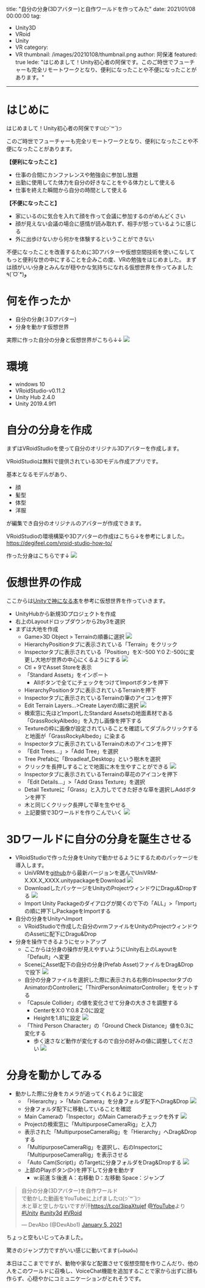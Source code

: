 title: "自分の分身(3Dアバター)と自作ワールドを作ってみた"
date: 2021/01/08 00:00:00
tag:
  - Unity3D
  - VRoid
  - Unity
  - VR
category:
  - VR
thumbnail: /images/20210108/thumbnail.png
author: 阿保渚
featured: true
lede: "はじめまして！Unity初心者の阿保です。このご時世でフューチャーも完全リモートワークとなり、便利になったことや不便になったことがあります。"
---
# はじめに
はじめまして！Unity初心者の阿保ですଘ(੭ˊ꒳​ˋ)੭

このご時世でフューチャーも完全リモートワークとなり、便利になったことや不便になったことがあります。

**【便利になったこと】**

* 仕事の合間にカンファレンスや勉強会に参加し放題
* 出勤に使用してた体力を自分の好きなことをやる体力として使える
* 仕事を終えた瞬間から自分の時間として使える

**【不便になったこと】**

* 家にいるのに気合を入れて顔を作って会議に参加するのがめんどくさい
* 顔が見えない会議の場合に感情が読み取れず、相手が怒っているように感じる
* 外に出歩けないから何かを体験するということができない

不便になったことを改善するために3Dアバターや仮想空間技術を使いこなして
もっと便利な世の中にすることを企みこの度、VRの勉強をはじめました。
まずは顔がいい分身とみんなが穏やかな気持ちになれる仮想世界を作ってみました٩(ˊᗜˋ*)و

# 何を作ったか
* 自分の分身(３Dアバター)
* 分身を動かす仮想世界

実際に作った自分の分身と仮想世界がこちら↓↓
![](/images/20210108/2020-12-31_18h51_23.png)


# 環境
* windows 10
* VRoidStudio-v0.11.2
* Unity Hub 2.4.0 
* Unity 2019.4.9f1

# 自分の分身を作成
まずはVRoidStudioを使って自分のオリジナル3Dアバターを作成します。

VRoidStudioは無料で提供されている3Dモデル作成アプリです。

基本となるモデルがあり、

* 顔
* 髪型
* 体型
* 洋服

が編集でき自分のオリジナルのアバターが作成できます。

VRoidStudioの環境構築や3Dアバターの作成はこちら↓を参考にしました。
https://degifeel.com/vroid-studio-how-to/

作った分身はこちらです↓
![](/images/20210108/2020-12-31_16h33_36.png)

# 仮想世界の作成
ここからは[Unityで神になる本](https://www.amazon.co.jp/Unity%E3%81%A7%E7%A5%9E%E3%81%AB%E3%81%AA%E3%82%8B%E6%9C%AC%E3%80%82-%E5%BB%A3-%E9%89%84%E5%A4%AB/dp/4274069222)を参考に仮想世界を作っていきます。


* UnityHubから新規3Dプロジェクトを作成
* 右上のLayoutドロップダウンから2by3を選択
* まずは大地を作成
    * Game>3D Object > Terrainの順番に選択
    ![](/images/20210108/image.png)
    * HierarchyPositionタブに表示されている「Terrain」をクリック
    * Inspectorタブに表示されている「Position」をX:-500 Y:0 Z:-500に変更し大地が世界の中心にくるようにする
    ![](/images/20210108/2020-12-29_16h05_09.png)
    * Ctl + 9でAsset Storeを表示
    * 「Standard Assets」をインポート
        * Allボタンで全てにチェックをつけてImportボタンを押下
    * HierarchyPositionタブに表示されているTerrainを押下
    * Inspectorタブに表示されているTerrainの筆のアイコンを押下
    * Edit Terrain Layers...>Create Layerの順に選択
    ![](/images/20210108/2020-12-29_16h30_01.png)
    * 検索窓に先ほどImportしたStandard Assetsの地面素材である「GrassRockyAlbedo」を入力し画像を押下する
    * Textureの枠に画像が設定されていることを確認してダブルクリックすると地面が「GrassRockyAlbedo」に染まる
    * Inspectorタブに表示されているTerrainの木のアイコンを押下
    * 「Edit Trees...」>「Add Tree」を選択
    * Tree Prefabに「Broadleaf_Desktop」という樹木を選択
    * クリックを長押しすることで地面に木を生やすことができる
    ![](/images/20210108/2020-12-29_23h19_22.png)
    * Inspectorタブに表示されているTerrainの草花のアイコンを押下
    * 「Edit Details...」>「Add Grass Texture」を選択
    * Detail Textureに「Grass」と入力しでてきた好きな草を選択しAddボタンを押下
    * 木と同じくクリック長押しで草を生やせる
    * 上記要領で3Dワールドを作りこんでいく
    ![](/images/20210108/2020-12-29_23h46_07.png)

# 3Dワールドに自分の分身を誕生させる
* VRoidStudioで作った分身をUnityで動かせるようにするためのパッケージを導入します。
    * UniVRMを[github](https://github.com/vrm-c/UniVRM/releases)から最新バージョンを選んでUniVRM-X.XX.X_XXXX.unitypackageをDownload
    ![](/images/20210108/2020-12-31_10h00_28.png)
    * DownloadしたパッケージをUnityのProjectウィンドウにDragu&Dropする
    ![](/images/20210108/2020-12-31_11h03_42.png)
    * Import Unity Packageのダイアログが開くので下の「ALL」>「Import」の順に押下しPackageをImportする
* 自分の分身をUnityへImport
    * VRoidStudioで作成した自分のvrmファイルをUnityのProjectウィンドウのAssetに配下にDragu&Drop
* 分身を操作できるようにセットアップ
    * ここからは分身の操作が見えやすいようにUnity右上のLayoutを「Default」へ変更
    * SceneにAsset配下の自分の分身(Prefab Asset)ファイルをDrag&Dropで投下
    ![](/images/20210108/2020-12-31_12h08_16.png)
    * 自分の分身ファイルを選択した際に表示される右側のInspectorタブのAnimatorのControllerに「ThirdPersonAnimatorController」をセットする
    * 「Capsule Collider」の値を変化させて分身の大きさを調整する
        * CenterをX:0 Y:0.8 Z:0に設定
        * Heightを1.81に設定
    ![](/images/20210108/2020-12-31_15h35_19.png)
    * 「Third Person Character」の「Ground Check Distance」値を0.3に変化する
        * 歩く速さなど動作が変化するので自分の好みの値に調整してください
    ![](/images/20210108/2020-12-31_14h54_43.png)
         
# 分身を動かしてみる
* 動かした際に分身をカメラが追ってくれるように設定
    * 「Hierarchy」>「Main Camera」を分身フォルダ配下へDrag&Drop
    ![](/images/20210108/2020-12-31_15h06_30.png)
    * 分身フォルダ配下に移動していることを確認
    * Main Cameraの「Inspector」のMain Cameraのチェックを外す
    ![](/images/20210108/2020-12-31_15h09_58.png)
    * Projectの検索窓に「MultipurposeCameraRig」と入力
    * 表示された「MultipurposeCameraRig」を「Hierarchy」へDrag&Dropする
    * 「MultipurposeCameraRig」を選択し、右のInspectorに「MultipurposeCameraRig」を表示させる
    * 「Auto Cam(Script)」のTargetに分身フォルダをDrag&Dropする
    ![](/images/20210108/2020-12-31_15h40_30.png)
    * 上部のPlayボタン(▷)を押下して分身を動かす
        * w:前進 S:後進 A：右移動 D：左移動 Space：ジャンプ


<blockquote class="twitter-tweet"><p lang="ja" dir="ltr">自分の分身(3Dアバター)を自作ワールド<br>で動かした動画をYouTubeに上げましたଘ(੭ˊ꒳​ˋ)੭<br>木と草と空しかないですが汗<a href="https://t.co/3ipaXtujef">https://t.co/3ipaXtujef</a> <a href="https://twitter.com/YouTube?ref_src=twsrc%5Etfw">@YouTube</a>より <a href="https://twitter.com/hashtag/Unity?src=hash&amp;ref_src=twsrc%5Etfw">#Unity</a> <a href="https://twitter.com/hashtag/unity3d?src=hash&amp;ref_src=twsrc%5Etfw">#unity3d</a> <a href="https://twitter.com/hashtag/VRoid?src=hash&amp;ref_src=twsrc%5Etfw">#VRoid</a></p>&mdash; DevAbo (@DevAbo1) <a href="https://twitter.com/DevAbo1/status/1346489578539032576?ref_src=twsrc%5Etfw">January 5, 2021</a></blockquote> <script async src="https://platform.twitter.com/widgets.js" charset="utf-8"></script>


ちょっと空もいじってみました。

驚きのジャンプ力ですがいい感じに動いてます(๑òωó๑)

本日はここまでですが、動物や家など配置させて仮想空間を作りこんだり、他の人をこのワールドに召喚し、VoiceChat機能を追加することで家から出ずに顔も作らず、心穏やかにコミュニケーションがとれそうです。

